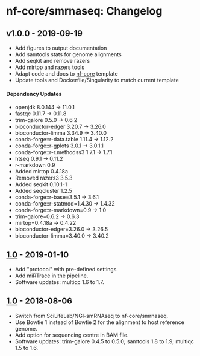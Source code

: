 # nf-core/smrnaseq: Changelog

## v1.0.0 - 2019-09-19
* Add figures to output documentation
* Add samtools stats for genome alignments
* Add seqkit and remove razers
* Add mirtop and razers tools
* Adapt code and docs to [nf-core](http://nf-co.re/) template
* Update tools and Dockerfile/Singularity to match current template

#### Dependency Updates
* openjdk 8.0.144 -> 11.0.1
* fastqc 0.11.7 -> 0.11.8
* trim-galore 0.5.0 -> 0.6.2
* bioconductor-edger 3.20.7 -> 3.26.0
* bioconductor-limma 3.34.9 -> 3.40.0
* conda-forge::r-data.table 1.11.4 -> 1.12.2
* conda-forge::r-gplots 3.0.1 -> 3.0.1.1
* conda-forge::r-r.methodss3 1.7.1 -> 1.7.1
* htseq 0.9.1 -> 0.11.2
* r-markdown 0.9
* Added mirtop 0.4.18a
* Removed razers3 3.5.3
* Added seqkit 0.10.1-1
* Added seqcluster 1.2.5
* conda-forge::r-base=3.5.1 -> 3.6.1
* conda-forge::r-statmod=1.4.30 -> 1.4.32
* conda-forge::r-markdown=0.9 -> 1.0
* trim-galore=0.6.2 -> 0.6.3
* mirtop=0.4.18a -> 0.4.22
* bioconductor-edger=3.26.0 -> 3.26.5
* bioconductor-limma=3.40.0 -> 3.40.2

## [1.0](https://github.com/nf-core/smrnaseq/releases/tag/1.0) - 2019-01-10
* Add "protocol" with pre-defined settings
* Add miRTrace in the pipeline.
* Software updates: multiqc 1.6 to 1.7.

## [1.0](https://github.com/nf-core/smrnaseq/releases/tag/1.0) - 2018-08-06
* Switch from SciLifeLab/NGI-smRNAseq to nf-core/smrnaseq.
* Use Bowtie 1 instead of Bowtie 2 for the alignment to host reference genome.
* Add option for sequencing centre in BAM file.
* Software updates: trim-galore 0.4.5 to 0.5.0; samtools 1.8 to 1.9; multiqc 1.5 to 1.6.
